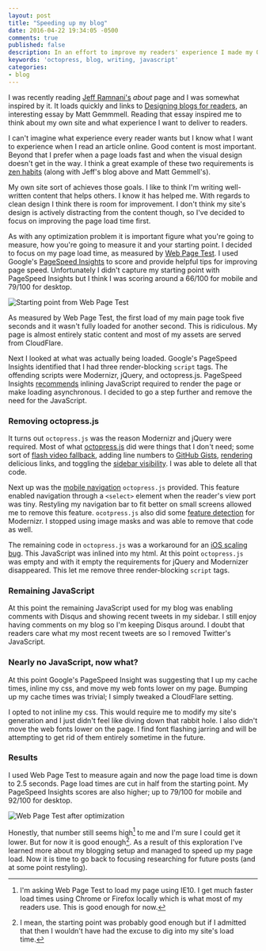 ```yaml
---
layout: post
title: "Speeding up my blog"
date: 2016-04-22 19:34:05 -0500
comments: true
published: false
description: In an effort to improve my readers' experience I made my Octopress blog load significantly faster.
keywords: 'octopress, blog, writing, javascript'
categories: 
- blog
---
```


I was recently reading
[Jeff Ramnani's](https://jefframnani.com/about/) _about_ page and I
was somewhat inspired by it. It loads quickly and links to
[Designing blogs for readers](http://mattgemmell.com/designing-blogs-for-readers/),
an interesting essay by Matt Gemmmell. Reading that essay inspired me
to think about my own site and what experience I want to deliver to
readers.

I can't imagine what experience every reader wants but I know what I
want to experience when I read an article online. Good content is most
important. Beyond that I prefer when a page loads fast and when the
visual design doesn't get in the way. I think a great example of these
two requirements is [zen habits](http://zenhabits.net/falling/) (along
with Jeff's blog above and Matt Gemmell's).

My own site sort of achieves those goals. I like to think I'm writing
well-written content that helps others. I know it has helped me. With
regards to clean design I think there is room for improvement. I don't
think my site's design is actively distracting from the content
though, so I've decided to focus on improving the page load time
first.

As with any optimization problem it is important figure what you're
going to measure, how you're going to measure it and your starting
point. I decided to focus on my page load time, as measured by
[Web Page Test](http://www.webpagetest.org). I used Google's
[PageSpeed Insights](https://developers.google.com/speed/pagespeed/insights/)
to score and provide helpful tips for improving page
speed. Unfortunately I didn't capture my starting point with PageSpeed
Insights but I think I was scoring around a 66/100 for mobile and
79/100 for desktop.

![Starting point from Web Page Test](/images/before-optimizations.png)

As measured by Web Page Test, the first load of my main page took five
seconds and it wasn't fully loaded for another second. This is
ridiculous. My page is almost entirely static content and most of my
assets are served from CloudFlare.

Next I looked at what was actually being loaded. Google's PageSpeed
Insights identified that I had three render-blocking `script`
tags. The offending scripts were Modernizr, jQuery, and
octopress.js. PageSpeed Insights
[recommends](https://developers.google.com/speed/docs/insights/BlockingJS#overview)
inlining JavaScript required to render the page or make loading
asynchronous. I decided to go a step further and remove the need for
the JavaScript.

### Removing octopress.js

It turns out `octopress.js` was the reason Modernizr and jQuery were
required. Most of what
[octopress.js](https://github.com/jakemcc/jakemccrary.com/blob/c27a131aef437181dcab9552c3241f8adafb3884/source/javascripts/octopress.js)
did were things that I don't need; some sort of
[flash video fallback](https://github.com/jakemcc/jakemccrary.com/blob/c27a131aef437181dcab9552c3241f8adafb3884/source/javascripts/octopress.js#L111),
adding line numbers to
[GitHub Gists](https://github.com/jakemcc/jakemccrary.com/blob/c27a131aef437181dcab9552c3241f8adafb3884/source/javascripts/octopress.js#L112),
[rendering](https://github.com/jakemcc/jakemccrary.com/blob/c27a131aef437181dcab9552c3241f8adafb3884/source/javascripts/octopress.js#L99)
delicious links, and toggling the
[sidebar visibility](https://github.com/jakemcc/jakemccrary.com/blob/c27a131aef437181dcab9552c3241f8adafb3884/source/javascripts/octopress.js#L114). I
was able to delete all that code.

Next up was the
[mobile navigation](https://github.com/jakemcc/jakemccrary.com/blob/c27a131aef437181dcab9552c3241f8adafb3884/source/javascripts/octopress.js#L1-L13)
`octopress.js` provided. This feature enabled navigation through a
`<select>` element when the reader's view port was tiny. Restyling my
navigation bar to fit better on small screens allowed me to remove
this feature. `ocotpress.js` also did some
[feature detection](https://github.com/jakemcc/jakemccrary.com/blob/c27a131aef437181dcab9552c3241f8adafb3884/source/javascripts/octopress.js#L37)
for Modernizr. I stopped using image masks and was able to remove that
code as well. 

The remaining code in `octopress.js` was a workaround for an
[iOS scaling bug](https://github.com/jakemcc/jakemccrary.com/blob/c27a131aef437181dcab9552c3241f8adafb3884/source/javascripts/octopress.js#L121-L136). This
JavaScript was inlined into my html. At this point `octopress.js` was
empty and with it empty the requirements for jQuery and Modernizer
disappeared. This let me remove three render-blocking `script` tags.

### Remaining JavaScript

At this point the remaining JavaScript used for my blog was enabling
comments with Disqus and showing recent tweets in my sidebar. I still
enjoy having comments on my blog so I'm keeping Disqus around. I doubt
that readers care what my most recent tweets are so I removed
Twitter's JavaScript.

### Nearly no JavaScript, now what?

At this point Google's PageSpeed Insight was suggesting that I up my
cache times, inline my css, and move my web fonts lower on my
page. Bumping up my cache times was trivial; I simply tweaked a
CloudFlare setting. 

I opted to not inline my css. This would require me to modify my
site's generation and I just didn't feel like diving down that rabbit
hole. I also didn't move the web fonts lower on the page. I find font
flashing jarring and will be attempting to get rid of them entirely
sometime in the future.

### Results

I used Web Page Test to measure again and now the page load time is
down to 2.5 seconds. Page load times are cut in half from the starting
point. My PageSpeed Insights scores are also higher; up to 79/100 for mobile
and 92/100 for desktop.

![Web Page Test after optimization](/images/after-optimizations.png)

Honestly, that number still seems high[^1] to me and I'm sure I could
get it lower. But for now it is good enough[^2]. As a result of this
exploration I've learned more about my blogging setup and managed to
speed up my page load. Now it is time to go back to focusing
researching for future posts (and at some point restyling).

[^1]: I'm asking Web Page Test to load my page using IE10. I get much faster load times using Chrome or Firefox locally which is what most of my readers use. This is good enough for now.

[^2]: I mean, the starting point was probably good enough but if I admitted that then I wouldn't have had the excuse to dig into my site's load time.
